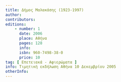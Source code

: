 ```yaml
---
title: Δήμος Μαλακάσης (1923-1997)
author: 
contributors: 
editions: 
    - number: 1
      date: 2006
      place: Αθήνα
      pages: 128
      info: 
      isbn: 960-7498-38-0
      price: 10
tag: [ Επετειακά - Αφιερώματα ]
info: Τιμητική εκδήλωση Αθήνα 10 Δεκεμβρίου 2005
otherInfo:
---
```

